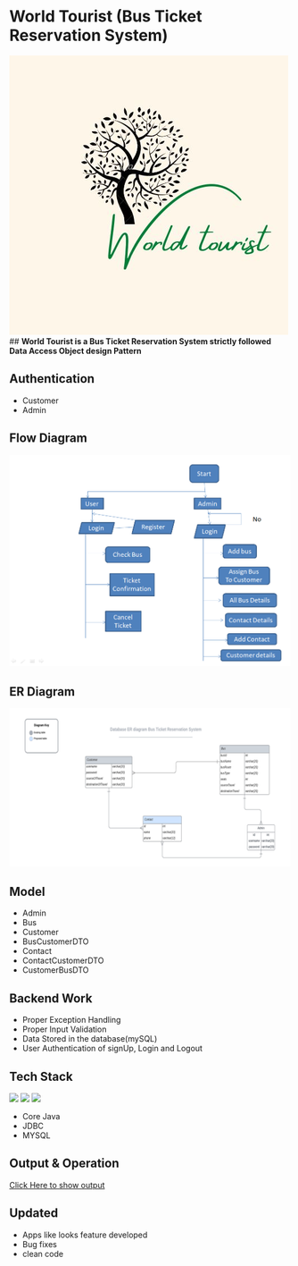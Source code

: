 # World Tourist (Bus Ticket Reservation System)
<img src="https://github.com/sgrprmnk/distinct-pump-2117/blob/main/World%20tourist.png.jpg">
## <b>World Tourist is a Bus Ticket Reservation System strictly followed Data Access Object design Pattern </b>

## Authentication
- Customer
- Admin

## Flow Diagram
<img src="https://github.com/sgrprmnk/distinct-pump-2117/blob/main/busTicketR.png">

## ER Diagram
<img src="https://github.com/sgrprmnk/distinct-pump-2117/blob/main/erd.png">

## Model
- Admin
- Bus
- Customer
- BusCustomerDTO
- Contact
- ContactCustomerDTO
- CustomerBusDTO

## Backend Work
-  Proper Exception Handling
-  Proper Input Validation
-  Data Stored in the database(mySQL)
-  User Authentication of signUp, Login and Logout

## Tech Stack
<p>
<img src="https://img.icons8.com/color/64/000000/java.png"/>
  <img src="https://github.com/efat56/striped-pear-8171/blob/main/Images/hibernate_logo_icon_171004.png" />
   <img src="https://img.icons8.com/ios/50/null/mysql-logo.png"/>
  </p>
  
- Core Java
- JDBC
- MYSQL

## Output & Operation
<a href="https://github.com/sgrprmnk/distinct-pump-2117/blob/main/output_operation.txt">Click Here to show output</a>

##  Updated
- Apps like looks feature developed
- Bug fixes
- clean code






